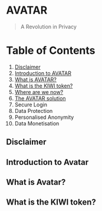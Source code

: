 # AVATAR
> A Revolution in Privacy

# Table of Contents
1. [Disclaimer](#disclaimer)
2. [Introduction to AVATAR](#introduction)
3. [What is AVATAR?](#what-is-avatar)
4. [What is the KIWI token?](#what-is-kiwi)
5. [Where are we now?](#where-are-we-now)
6. [The AVATAR solution](#avatar-solution)
  1. Secure Login
  2. Data Protection
  3. Personalised Anonymity
  4. Data Monetisation

## Disclaimer <a name="disclaimer"></a>

## Introduction to Avatar <a name="introduction"></a>

## What is Avatar? <a name="what-is-avatar"></a>

## What is the KIWI token? <a name="what-is-kiwi"></a>
